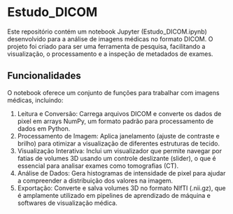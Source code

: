 # Estudo_DICOM
  Este repositório contém um notebook Jupyter (Estudo_DICOM.ipynb) desenvolvido para a análise de imagens médicas no formato DICOM. O projeto foi criado para ser uma ferramenta de pesquisa, facilitando a visualização, o processamento e a inspeção de metadados de exames.

## Funcionalidades
  O notebook oferece um conjunto de funções para trabalhar com imagens médicas, incluindo:
1. Leitura e Conversão: Carrega arquivos DICOM e converte os dados de pixel em arrays NumPy, um formato padrão para processamento de dados em Python.
2. Processamento de Imagem: Aplica janelamento (ajuste de contraste e brilho) para otimizar a visualização de diferentes estruturas de tecido.
3. Visualização Interativa: Inclui um visualizador que permite navegar por fatias de volumes 3D usando um controle deslizante (slider), o que é essencial para analisar exames como tomografias (CT).
4. Análise de Dados: Gera histogramas de intensidade de pixel para ajudar a compreender a distribuição dos valores na imagem.
5. Exportação: Converte e salva volumes 3D no formato NIfTI (.nii.gz), que é amplamente utilizado em pipelines de aprendizado de máquina e softwares de visualização médica.
